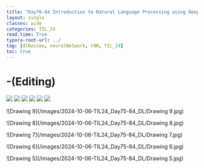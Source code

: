 ```yaml
---
title: "Day76-84 Introduction to Natural Language Processing using Deep Learning"
layout: single
classes: wide
categories: TIL_24
read_time: True
typora-root-url: ../
tag: [dlReview, neuralNetwork, CNN, TIL_24]
toc: true 
---
```


# -(Editing)

<img src="/blog/images/2024-10-06-TIL24_Day75-84_DL/2025C298-875F-448D-898B-32FB2EBEDE45_1_105_c.jpeg">

<img src="/blog/images/2024-10-06-TIL24_Day75-84_DL/9BDBC069-5FF1-4855-A6E0-94B4309A57D2_1_105_c.jpeg">

<img src="/blog/images/2024-10-06-TIL24_Day75-84_DL/BE078326-6FA1-4D2C-B3A0-0A62DDA2D95F_1_105_c.jpeg">

<img src="/blog/images/2024-10-06-TIL24_Day75-84_DL/ADA54717-25C5-4696-9F2E-787B4CE7924E_1_105_c.jpeg">

<img src="/blog/images/2024-10-06-TIL24_Day75-84_DL/88C2A7FC-61CB-4D31-BD0C-F138E824C232_1_105_c.jpeg">

<img src="/blog/images/2024-10-06-TIL24_Day75-84_DL/8869678B-259E-4D3B-8A86-4B299FF2C031_1_105_c.jpeg">





![Drawing 9](/images/2024-10-06-TIL24_Day75-84_DL/Drawing 9.jpg)

![Drawing 8](/images/2024-10-06-TIL24_Day75-84_DL/Drawing 8.jpg)

![Drawing 7](/images/2024-10-06-TIL24_Day75-84_DL/Drawing 7.jpg)

![Drawing 6](/images/2024-10-06-TIL24_Day75-84_DL/Drawing 6.jpg)

![Drawing 5](/images/2024-10-06-TIL24_Day75-84_DL/Drawing 5.jpg)

